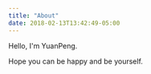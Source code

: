 ```yaml
---
title: "About"
date: 2018-02-13T13:42:49-05:00
---
```


Hello, I'm YuanPeng.

Hope you can be happy and be yourself.